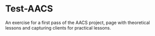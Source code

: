 # Test-AACS
An exercise for a first pass of the AACS project, page with theoretical lessons and capturing clients for practical lessons.
